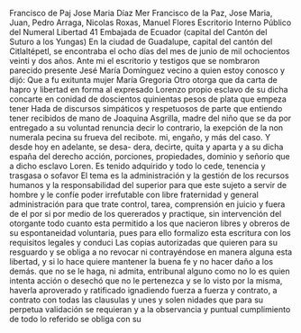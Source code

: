 Francisco de Paj Jose Maria Díaz Mer
Francisco de la Paz, Jose Maria, Juan, Pedro Arraga, Nicolas Roxas, Manuel Flores
Escritorio Interno Público del Numeral
Libertad 41
Embajada de Ecuador (capital del Cantón del Suturo a los Yungas)
En la ciudad de Guadalupe, capital del cantón del Citlaltépetl, se encontraba el ocho días del mes de junio de mil ochocientos veinti y dos años. Ante mi el escritorio y testigos que se nombraron parecido presente Jesé María Domínguez vecino a quien estoy conosco y dijó: Que a fu
exitunta mujer María Gregoria Otro otorga que da carta de hapro y libertad en forma al expresado Lorenzo propio esclavo de su dicha concarte en conidad de doscientos quinientas pesos de plata que empeza tener
Hada de discursos simpáticos y respetuosos de parte que entiendo tener recibidos de mano de Joaquina Asgrilla, madre del niño que se da por entregado a su voluntad renuncia decir lo contrario, la exepción de la non numerala pecina su frueva del recibote.
mi, engaño, y más del caso. Y desde hoy en adelante, se desa- dera, decirte, quita y aparta y a su dicha españa del derecho acción, porciones, propiedades, dominio y señorío que a dicho esclavo Loren. Es tenido adquirido y todo lo cede, tenencia y trasgasa o sofavor
El tema es la administración y la gestión de los recursos humanos y la responsabilidad del superior para que este sujeto a servir de hombre y le confíe poder irrefutable con libre fraternidad y general administración para que trate control, tarea, comprensión en juicio y fuera de el por si
por medio de los quererados y practique, sin intervención del otorgante todo cuanto esta permitido a los que nacieron libres y obreros de su espontaneidad voluntaria, pues para ello formalizo esta escritura con los requisitos legales y conduci
Las copias autorizadas que quieren para su resguardo y se obliga a no revocar ni contrayéndose en manera alguna esta libertad, y si lo hace quiere mantener la buena fe y no hacer daño a los demás.
que no se le haga, ni admita, entribunal alguno como no lo es quien intenta acción o desechó que no le pertenezca y se lo visto por la misma, haverla aproverado y ratificado ignadiendo fuerza a fuerza y contrato, a contrato con todas las clausulas y unes y solen
nidades que para su perpetua validación se requieran y a la observancia y puntual cumplimiento de todo lo referido se obliga con su